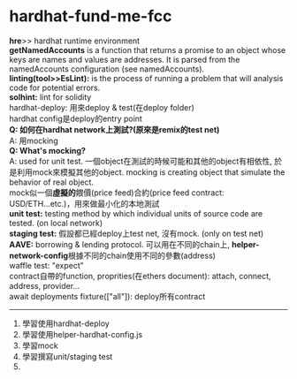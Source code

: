# hardhat-fund-me-fcc
**hre**>> hardhat runtime environment <br>
**getNamedAccounts** is a function that returns a promise to an object whose keys are names and values are addresses. It is parsed from the namedAccounts configuration (see namedAccounts). <br>
**linting(tool>>EsLint):** is the process of running a problem that will analysis code for potential errors. <br>
**solhint:** lint for solidity <br>
hardhat-deploy: 用來deploy & test(在deploy folder) <br>
hardhat config是deploy的entry point <br>
**Q: 如何在hardhat network上測試?(原來是remix的test net)** <br>
A: 用mocking <br>
**Q: What's mocking?** <br>
A: used for unit test. 一個object在測試的時候可能和其他的object有相依性, 於是利用mock來模擬其他的object. mocking is creating object that simulate the behavior of real object. <br>
mock似一個**虛擬的**餵價(price feed)合約(price feed contract: USD/ETH...etc.)，用來做最小化的本地測試 <br>
**unit test:** testing method by which individual units of source code are tested. (on local network) <br>
**staging test:** 假設都已經deploy上test net, 沒有mock. (only on test net) <br>
**AAVE:** borrowing & lending protocol. 可以用在不同的chain上, **helper-network-config**根據不同的chain使用不同的參數(address) <br>
waffle test: "expect"<br>
contract自帶的function, proprities(在ethers document): attach, connect, address, provider... <br>
await deployments fixture(["all"]): deploy所有contract<br>


---

1. 學習使用hardhat-deploy<br>
2. 學習使用helper-hardhat-config.js<br>
3. 學習mock<br>
4. 學習撰寫unit/staging test<br>
5. 
